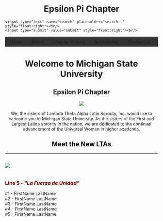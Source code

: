 <head>
  <title> Epsilon Pi Chapter </title>
  <img src="" img align: left; >
  <h1 > Epsilon Pi Chapter</h1>

  <form>

    <input type="text" name="search" placeholder="search.." style="float:right"><br/>
    <input type="submit" value="submit" style="float:right"><br/>

  </form>
  <style>

  input[type=text]{
    text-align: center;
    width: 130px;
    -webkit-transition: width 0.4s ease-in-out;
    transition: width 0.4s ease-in-out;
  }

  body {
    background-color: gray;
  }
  ul {
    list-style-type: none;
    margin: 0;
    padding: 0;
    overflow: hidden;
    background-color: #333;
    text-align: center;

  }
  li {
    float: left;

  }
  li a {
    display: block;
    color: white;
    text-align: center;
    padding: 8px 16px;
    text-decoration: none;
  }

  li a:hover {
    background-color: #111;
  }
  p {
    display: block;
    margin-top: 1em;
    margin-bottom: 1em;
    margin-left: 0;
    margin-right: 0;
    text-align: center;
  }
  h1 {
    text-align: center;

  }
  h2 {
    text-align: center;
  }
  img {
    align-self: center;
  }
  </style>



</head>
<ul>
  <li><a href="">Home</a></li>
  <li><a href="">About</a></li>
  <li><a href="">Chapter History</a></li>
  <li><a href="">Scholarship</a></li>
  <li><a href="">Contact Us</a></li>
</ul>
<body>
  <h1> Welcome to Michigan State University </h1>
  <h2> Epsilon Pi Chapter</h2>
  <p> <img src="http://i.imgur.com/qOaX2pKl.jpg" >
    <br/>
     <br/>
  We, the sisters of Lambda Theta Alpha Latin Sorority, Inc. would like to welcome
you to Michigan State University. As the sisters of the First and Largest Latina
sorority in the nation, we are dedicated to the continual advancement of the Universal
Women in higher academia.</p>


<div style="display:block;text-align:left">
<h2><span style="color: black">Meet the New LTAs</span></h2>
<hr>
<br>
<div style="display:block;text-align:left;"><a imageanchor="1"><img align="center" src="http://i.imgur.com/qOaX2pKm.jpg" border="0"></a><br>
<br>
<h3 style="color: maroon"> Line 5 - <i>"La Fuerza de Unidad"</i> </h3>
#1 - FirstName LastName <br/>
#2 - FirstName LastName <br/>
#3 - FirstName LastName <br/>
#4 - FirstName LastName <br/>
#5 - FirstName LastName <br/>
</div>
</div>
<br>
<br>

</body>
